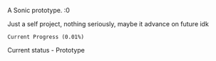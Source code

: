 A Sonic prototype. :0

Just a self project, nothing seriously, maybe it advance on future idk

``` 
Current Progress (0.01%)
```

Current status - Prototype


